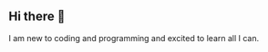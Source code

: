 ## Hi there 👋

I am new to coding and programming and excited to learn all I can.

<!--
**Begirl8622/Begirl8622** is a ✨ _special_ ✨ repository because its `README.md` (this file) appears on your GitHub profile.

IHere are some ideas to get you started:

- 🔭 I’m currently working on ...
- 🌱 I’m currently learning ...
- 👯 I’m looking to collaborate on ...
- 🤔 I’m looking for help with ...
- 💬 Ask me about ...
- 📫 How to reach me: ...
- 😄 Pronouns: ...
- ⚡ Fun fact: ...
-->
